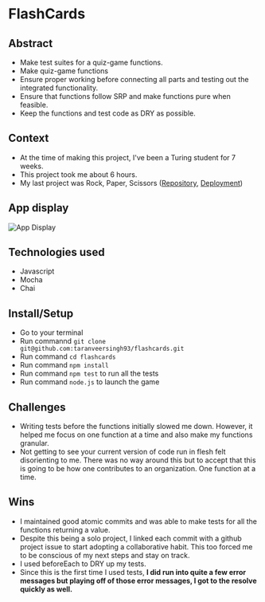 # FlashCards

## Abstract
- Make test suites for a quiz-game functions. 
- Make quiz-game functions
- Ensure proper working before connecting all parts and testing out the integrated functionality. 
- Ensure that functions follow SRP and make functions pure when feasible. 
- Keep the functions and test code as DRY as possible. 

## Context
- At the time of making this project, I've been a Turing student for 7 weeks. 
- This project took me about 6 hours.
- My last project was Rock, Paper, Scissors ([Repository](https://github.com/taranveersingh93/rockPaperScissors), [Deployment](https://taranveersingh93.github.io/rockPaperScissors/))

## App display

![App Display](https://user-images.githubusercontent.com/122247155/237840808-ae472819-0a97-4723-af12-4881af489262.gif)

## Technologies used

- Javascript
- Mocha
- Chai

## Install/Setup

- Go to your terminal
- Run commannd `git clone git@github.com:taranveersingh93/flashcards.git`
- Run command `cd flashcards`
- Run command `npm install`
- Run command `npm test` to run all the tests
- Run command `node.js` to launch the game

## Challenges

- Writing tests before the functions initially slowed me down. However, it helped me focus on one function at a time and also make my functions granular. 
- Not getting to see your current version of code run in flesh felt disorienting to me. There was no way around this but to accept that this is going to be how one contributes to an organization. One function at a time.

## Wins
- I maintained good atomic commits and was able to make tests for all the functions returning a value.
- Despite this being a solo project, I linked each commit with a github project issue to start adopting a collaborative habit. This too forced me to be conscious of my next steps and stay on track. 
- I used beforeEach to DRY up my tests.
- Since this is the first time I used tests, **I did run into quite a few error messages but playing off of those error messages, I got to the resolve quickly as well.**

